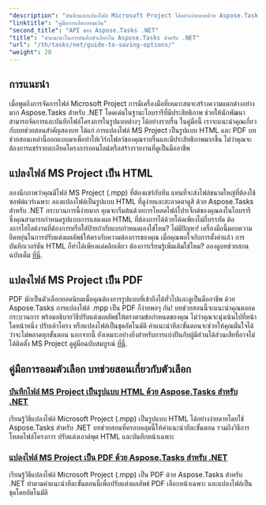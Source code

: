 ```yaml
---
"description": "บันทึกและแปลงไฟล์ Microsoft Project ได้อย่างง่ายดายด้วย Aspose.Tasks สำหรับ .NET สำรวจบทช่วยสอนเกี่ยวกับการส่งออกเป็นรูปแบบ HTML และ PDF"
"linktitle": "คู่มือการเลือกออมเงิน"
"second_title": "API ของ Aspose.Tasks .NET"
"title": "คำแนะนำในการบันทึกตัวเลือกใน Aspose.Tasks สำหรับ .NET"
"url": "/th/tasks/net/guide-to-saving-options/"
"weight": 20
---
```


## การแนะนำ

เมื่อพูดถึงการจัดการไฟล์ Microsoft Project การมีเครื่องมือที่เหมาะสมจะสร้างความแตกต่างอย่างมาก Aspose.Tasks สำหรับ .NET โดดเด่นในฐานะไลบรารีที่มีประสิทธิภาพ ช่วยให้นักพัฒนาสามารถจัดการและบันทึกไฟล์โครงการในรูปแบบต่างๆ ได้อย่างราบรื่น ในคู่มือนี้ เราจะแนะนำคุณเกี่ยวกับบทช่วยสอนสำคัญสองบท ได้แก่ การแปลงไฟล์ MS Project เป็นรูปแบบ HTML และ PDF บทช่วยสอนเหล่านี้ออกแบบมาเพื่อทำให้เวิร์กโฟลว์ของคุณราบรื่นและมีประสิทธิภาพมากขึ้น ไม่ว่าคุณจะต้องการแชร์รายละเอียดโครงการออนไลน์หรือสร้างรายงานที่ดูเป็นมืออาชีพ

## แปลงไฟล์ MS Project เป็น HTML

ลองนึกภาพว่าคุณมีไฟล์ MS Project (.mpp) ที่ต้องแชร์กับทีม แทนที่จะส่งไฟล์ขนาดใหญ่ที่ต้องใช้ซอฟต์แวร์เฉพาะ ลองแปลงไฟล์เป็นรูปแบบ HTML ที่ดูง่ายและสะอาดตาดูสิ ด้วย Aspose.Tasks สำหรับ .NET กระบวนการนี้ง่ายมาก คุณจะเริ่มต้นด้วยการโหลดไฟล์โปรเจ็กต์ของคุณลงในไลบรารี ซึ่งคุณสามารถกำหนดรูปแบบการแสดงผล HTML ที่ต้องการได้ด้วยโค้ดเพียงไม่กี่บรรทัด ต้องการไฮไลต์งานที่ต้องการหรือใส่ป้ายกำกับแบบกำหนดเองใช่ไหม? ไม่มีปัญหา! เครื่องมือนี้มอบความยืดหยุ่นในการปรับแต่งผลลัพธ์ให้ตรงกับความต้องการของคุณ เมื่อคุณพอใจกับการตั้งค่าแล้ว การบันทึกเวอร์ชัน HTML ก็ทำได้เพียงแค่คลิกเดียว ต้องการเรียนรู้เพิ่มเติมใช่ไหม? ลองดูบทช่วยสอนฉบับเต็ม [ที่นี่](./save-ms-project-files-to-html-format/).

## แปลงไฟล์ MS Project เป็น PDF

PDF มักเป็นตัวเลือกยอดนิยมเมื่อคุณต้องการรูปแบบที่เข้าถึงได้ทั่วไปและดูเป็นมืออาชีพ ด้วย Aspose.Tasks การแปลงไฟล์ .mpp เป็น PDF ก็ง่ายพอๆ กัน! บทช่วยสอนนี้จะแนะนำคุณตลอดกระบวนการ พร้อมอธิบายวิธีปรับแต่งผลลัพธ์ให้ตรงตามข้อกำหนดของคุณ ไม่ว่าคุณจะมุ่งเน้นไปที่หน้าใดหน้าหนึ่ง ปรับเค้าโครง หรือแปลงไฟล์เป็นชุดอัตโนมัติ คำแนะนำทีละขั้นตอนจะช่วยให้คุณมั่นใจได้ว่าจะไม่พลาดทุกขั้นตอน นอกจากนี้ ยังเหมาะอย่างยิ่งสำหรับการแบ่งปันกับผู้มีส่วนได้ส่วนเสียที่อาจไม่ได้ติดตั้ง MS Project ดูคู่มือฉบับสมบูรณ์ [ที่นี่](./convert-ms-project-files-to-pdf/).

## คู่มือการออมตัวเลือก บทช่วยสอนเกี่ยวกับตัวเลือก
### [บันทึกไฟล์ MS Project เป็นรูปแบบ HTML ด้วย Aspose.Tasks สำหรับ .NET](./save-ms-project-files-to-html-format/)
เรียนรู้วิธีแปลงไฟล์ Microsoft Project (.mpp) เป็นรูปแบบ HTML ได้อย่างง่ายดายโดยใช้ Aspose.Tasks สำหรับ .NET บทช่วยสอนที่ครอบคลุมนี้ให้คำแนะนำทีละขั้นตอน รวมถึงวิธีการโหลดไฟล์โครงการ ปรับแต่งเอาต์พุต HTML และบันทึกหน้าเฉพาะ
### [แปลงไฟล์ MS Project เป็น PDF ด้วย Aspose.Tasks สำหรับ .NET](./convert-ms-project-files-to-pdf/)
เรียนรู้วิธีแปลงไฟล์ Microsoft Project (.mpp) เป็น PDF ด้วย Aspose.Tasks สำหรับ .NET ทำตามคำแนะนำทีละขั้นตอนนี้เพื่อปรับแต่งผลลัพธ์ PDF เลือกหน้าเฉพาะ และแปลงไฟล์เป็นชุดโดยอัตโนมัติ